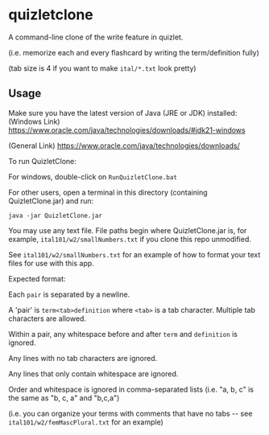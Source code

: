 ﻿# quizletclone
A command-line clone of the write feature in quizlet.

(i.e. memorize each and every flashcard by writing the term/definition fully)

(tab size is 4 if you want to make `ital/*.txt` look pretty)

## Usage

Make sure you have the latest version of Java (JRE or JDK) installed:
(Windows Link)
https://www.oracle.com/java/technologies/downloads/#jdk21-windows

(General Link)
https://www.oracle.com/java/technologies/downloads/

To run QuizletClone:

For windows, double-click on `RunQuizletClone.bat`

For other users, open a terminal in this directory (containing QuizletClone.jar) and run:

`java -jar QuizletClone.jar`

You may use any text file. File paths begin where QuizletClone.jar is,
for example, `ital101/w2/smallNumbers.txt` if you clone this repo unmodified.

See `ital101/w2/smallNumbers.txt` for an example of how to format your text files for use with this app.

Expected format:

Each `pair` is separated by a newline.

A 'pair' is `term<tab>definition` where `<tab>` is a tab character. Multiple tab characters are allowed.

Within a pair, any whitespace before and after `term` and `definition` is ignored.

Any lines with no tab characters are ignored.

Any lines that only contain whitespace are ignored.

Order and whitespace is ignored in comma-separated lists (i.e. "a, b, c" is the same as "b, c, a" and "b,c,a")

(i.e. you can organize your terms with comments that have no tabs -- see `ital101/w2/femMascPlural.txt` for an example)